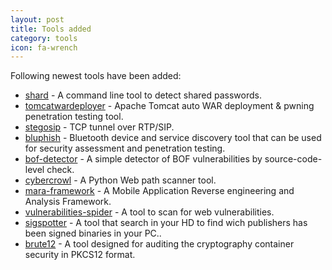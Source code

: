 ```yaml
---
layout: post
title: Tools added
category: tools
icon: fa-wrench
---
```


Following newest tools have been added:

* [shard](https://github.com/philwantsfish/shard) - A command line tool to detect shared passwords.
* [tomcatwardeployer](https://github.com/mgeeky/tomcatWarDeployer) - Apache Tomcat auto WAR deployment & pwning penetration testing tool.
* [stegosip](https://github.com/epinna/Stegosip) - TCP tunnel over RTP/SIP.
* [bluphish](https://github.com/olivo/BluPhish) - Bluetooth device and service discovery tool that can be used for security assessment and penetration testing.
* [bof-detector](https://github.com/st9140927/BOF_Detector) - A simple detector of BOF vulnerabilities by source-code-level check.
* [cybercrowl](https://github.com/chamli/CyberCrowl) - A Python Web path scanner tool.
* [mara-framework](https://github.com/xtiankisutsa/MARA_Framework) - A Mobile Application Reverse engineering and Analysis Framework.
* [vulnerabilities-spider](https://github.com/muhammad-bouabid/Vulnerabilities-spider) - A tool to scan for web vulnerabilities.
* [sigspotter](http://www.security-projects.com/?SigSpotter) - A tool that search in your HD to find wich publishers has been signed binaries in your PC..
* [brute12](http://www.security-projects.com/?Brute12) - A tool designed for auditing the cryptography container security in PKCS12 format.
